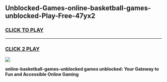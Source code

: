 
## Unblocked-Games-online-basketball-games-unblocked-Play-Free-47yx2
<h3>
<a href="https://premium76.site?title=online-basketball-games-unblocked&ref=23A">CLICK TO PLAY</a></h3>
<hr>

<h3>
<a href="https://premium76.site?title=online-basketball-games-unblocked&ref=23A">CLICK 2 PLAY</a>
  
</h3>

<a href="https://premium76.site?title=online-basketball-games-unblocked&ref=23A"><img src="https://clearcache.store/games.png"></a>


**online-basketball-games-unblocked games unblocked: Your Gateway to Fun and Accessible Online Gaming**
